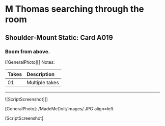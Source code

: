 # M Thomas searching through the room

## Shoulder-Mount Static: Card A019

### Boom from above.

![GeneralPhoto][]
Notes: 

| Takes | Description |
|:---|:----|
| 01 | Multiple takes |

----

![ScriptScreenshot][]


[GeneralPhoto]:  /MadeMeDoIt/images/.JPG align=left

[ScriptScreenshot]: 